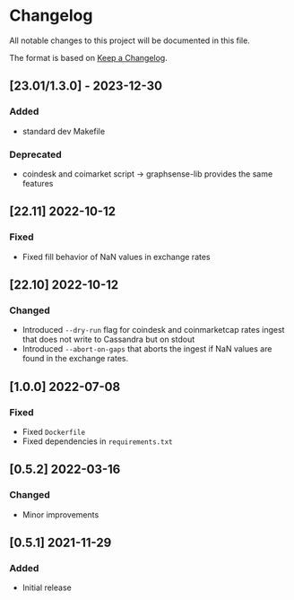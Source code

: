 # Changelog
All notable changes to this project will be documented in this file.

The format is based on [Keep a Changelog](https://keepachangelog.com/en/1.0.0/).

## [23.01/1.3.0] - 2023-12-30
### Added
- standard dev Makefile
### Deprecated
- coindesk and coimarket script -> graphsense-lib provides the same features

## [22.11] 2022-10-12
### Fixed
- Fixed fill behavior of NaN values in exchange rates

## [22.10] 2022-10-12
### Changed
- Introduced `--dry-run` flag for coindesk and coinmarketcap rates ingest that
  does not write to Cassandra but on stdout
- Introduced `--abort-on-gaps` that aborts the ingest if NaN values are found
  in the exchange rates.

## [1.0.0] 2022-07-08
### Fixed
- Fixed `Dockerfile`
- Fixed dependencies in `requirements.txt`

## [0.5.2] 2022-03-16
### Changed
- Minor improvements

## [0.5.1] 2021-11-29
### Added
- Initial release
